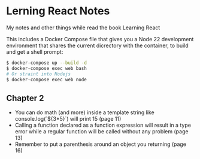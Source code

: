 # Lerning React Notes

My notes and other things while read the book Learning React

This includes a Docker Compose file that gives you a Node 22 development environment that shares the current dicrectory with the container, to build and get a shell prompt:

```bash
$ docker-compose up --build -d
$ docker-compose exec web bash
# Or straint into Nodejs
$ docker-compose exec web node
```

## Chapter 2

- You can do math (and more) inside a template string like console.log(\`${3*5}\`) will print 15 (page 11)
- Calling a function declared as a function expression will result in a type error while a regular function will be called without any problem (page 13)
- Remember to put a parenthesis around an object you returning (page 16)
